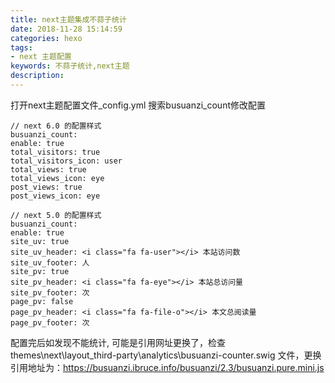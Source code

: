 ```yaml
---
title: next主题集成不蒜子统计
date: 2018-11-28 15:14:59
categories: hexo
tags:
- next 主题配置
keywords: 不蒜子统计,next主题
description:
---
```

打开next主题配置文件_config.yml 搜索busuanzi_count修改配置
<!-- more -->
```
// next 6.0 的配置样式
busuanzi_count:
enable: true
total_visitors: true
total_visitors_icon: user
total_views: true
total_views_icon: eye
post_views: true
post_views_icon: eye

// next 5.0 的配置样式
busuanzi_count:
enable: true
site_uv: true
site_uv_header: <i class="fa fa-user"></i> 本站访问数
site_uv_footer: 人
site_pv: true
site_pv_header: <i class="fa fa-eye"></i> 本站总访问量
site_pv_footer: 次
page_pv: false
page_pv_header: <i class="fa fa-file-o"></i> 本文总阅读量
page_pv_footer: 次
```
配置完后如发现不能统计, 可能是引用网址更换了，检查 themes\next\layout\_third-party\analytics\busuanzi-counter.swig 文件，更换引用地址为：https://busuanzi.ibruce.info/busuanzi/2.3/busuanzi.pure.mini.js
